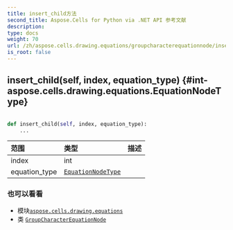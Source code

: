 ```yaml
---
title: insert_child方法
second_title: Aspose.Cells for Python via .NET API 参考文献
description:
type: docs
weight: 70
url: /zh/aspose.cells.drawing.equations/groupcharacterequationnode/insert_child/
is_root: false
---
```

##  insert_child(self, index, equation_type) {#int-aspose.cells.drawing.equations.EquationNodeType}




```python

def insert_child(self, index, equation_type):
    ...
```


|范围|类型|描述|
| :- | :- | :- |
| index | int |  |
| equation_type | [`EquationNodeType`](/cells/python-net/zh/aspose.cells.drawing.equations/equationnodetype) |  |



### 也可以看看
* 模块[`aspose.cells.drawing.equations`](../../)
* 类 [`GroupCharacterEquationNode`](/cells/python-net/zh/aspose.cells.drawing.equations/groupcharacterequationnode)
